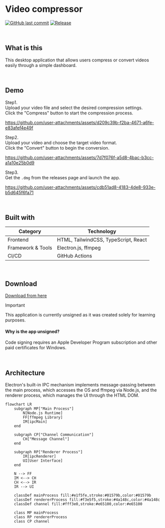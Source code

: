 # Video compressor

[![GitHub last commit](https://img.shields.io/github/last-commit/tkwonn/video-compressor?color=chocolate)](https://github.com/tkwonn/video-compressor/commits/)
[![Release](https://github.com/tkwonn/video-compressor/actions/workflows/release.yml/badge.svg)](https://github.com/tkwonn/video-compressor/actions/workflows/release.yml)

<br>

## What is this

This desktop application that allows users compress or convert videos easily through a simple dashboard.

<br>

## Demo

Step1.  
Upload your video file and select the desired compression settings.  
Click the "Compress" button to start the compression process.

https://github.com/user-attachments/assets/d209c39b-f2ba-4671-a6fe-e83afef4e49f


Step2.  
Upload your video and choose the target video format.  
Click the "Convert" button to begin the conversion.

https://github.com/user-attachments/assets/7d7f076f-a5d8-4bac-b3cc-a1a10e25b0d9


Step3.  
Get the `.dmg` from the releases page and launch the app.

https://github.com/user-attachments/assets/cdb51ad8-4183-4de8-933e-b5d645f6fa71

<br>

## Built with

| **Category**                             | **Technology**                           |
|------------------------------------------|------------------------------------------|
| Frontend                                 | HTML, TailwindCSS, TypeScript, React     |
| Framework & Tools                        | Electron.js, ffmpeg                      |
| CI/CD                                    | GitHub Actions                           |

<br>

## Download

[Download from here](https://github.com/tkwonn/video-compressor/releases)

> [!IMPORTANT]
> This application is currently unsigned as it was created solely for learning purposes.   

#### Why is the app unsigned?

Code signing requires an Apple Developer Program subscription and other paid certificates for Windows.

<br>

## Architecture

Electron's built-in IPC mechanism implements message-passing between the main process, which accesses the OS and ffmpeg via Node.js, and the renderer process, which manages the UI through the HTML DOM.

```mermaid
flowchart LR
    subgraph MP["Main Process"]
        N[Node.js Runtime]
        FF[ffmpeg Library]
        IM[ipcMain]
    end

    subgraph CP["Channel Communication"]
        CH["Message Channel"]
    end

    subgraph RP["Renderer Process"]
        IR[ipcRenderer]
        UI[User Interface]
    end

    N --> FF
    IM <--> CH
    CH <--> IR
    IR --> UI

    classDef mainProcess fill:#e1f5fe,stroke:#01579b,color:#01579b
    classDef rendererProcess fill:#f3e5f5,stroke:#4a148c,color:#4a148c
    classDef channel fill:#fff3e0,stroke:#e65100,color:#e65100

    class MP mainProcess
    class RP rendererProcess
    class CP channel
```